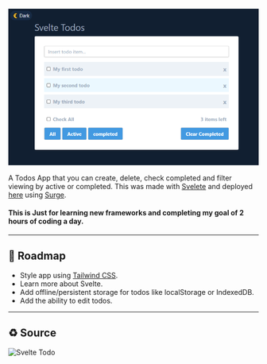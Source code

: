 ![](https://raw.githubusercontent.com/rez4rinaldi/svelte-todo/master/doc/images/svelte-todo.png)

A Todos App that you can create, delete, check completed and filter viewing by active or completed. This was made with [Svelete](https://svelte.dev/) and deployed [here](https://svelete-todo-app.surge.sh/) using [Surge](https://surge.sh/).

#### This is Just for learning new frameworks and completing my goal of 2 hours of coding a day.

---

## 🔧 Roadmap

- Style app using [Tailwind CSS](https://tailwindcss.com/).
- Learn more about Svelte.
- Add offline/persistent storage for todos like localStorage or IndexedDB.
- Add the ability to edit todos.

---

## ♻️ Source

![Svelte Todo](https://github-readme-stats.vercel.app/api/pin?username=wildpow&repo=svelte-todo&title_color=fff&icon_color=f9f9f9&text_color=9f9f9f&bg_color=151515)
